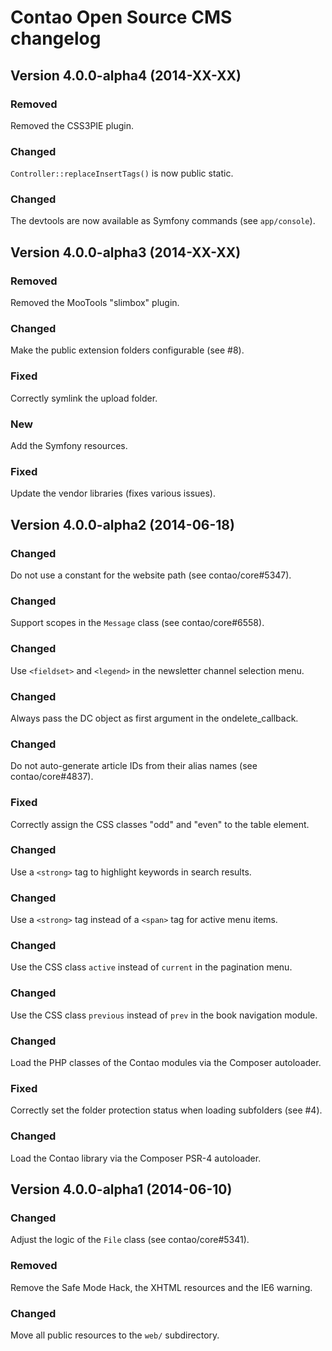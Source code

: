 Contao Open Source CMS changelog
================================

Version 4.0.0-alpha4 (2014-XX-XX)
---------------------------------

### Removed
Removed the CSS3PIE plugin.

### Changed
`Controller::replaceInsertTags()` is now public static.

### Changed
The devtools are now available as Symfony commands (see `app/console`).


Version 4.0.0-alpha3 (2014-XX-XX)
---------------------------------

### Removed
Removed the MooTools "slimbox" plugin.

### Changed
Make the public extension folders configurable (see #8).

### Fixed
Correctly symlink the upload folder.

### New
Add the Symfony resources.

### Fixed
Update the vendor libraries (fixes various issues).


Version 4.0.0-alpha2 (2014-06-18)
---------------------------------

### Changed
Do not use a constant for the website path (see contao/core#5347).

### Changed
Support scopes in the `Message` class (see contao/core#6558).

### Changed
Use `<fieldset>` and `<legend>` in the newsletter channel selection menu.

### Changed
Always pass the DC object as first argument in the ondelete_callback.

### Changed
Do not auto-generate article IDs from their alias names (see contao/core#4837).

### Fixed
Correctly assign the CSS classes "odd" and "even" to the table element.

### Changed
Use a `<strong>` tag to highlight keywords in search results.

### Changed
Use a `<strong>` tag instead of a `<span>` tag for active menu items.

### Changed
Use the CSS class `active` instead of `current` in the pagination menu.

### Changed
Use the CSS class `previous` instead of `prev` in the book navigation module.

### Changed
Load the PHP classes of the Contao modules via the Composer autoloader.

### Fixed
Correctly set the folder protection status when loading subfolders (see #4).

### Changed
Load the Contao library via the Composer PSR-4 autoloader.


Version 4.0.0-alpha1 (2014-06-10)
---------------------------------

### Changed
Adjust the logic of the `File` class (see contao/core#5341).

### Removed
Remove the Safe Mode Hack, the XHTML resources and the IE6 warning.

### Changed
Move all public resources to the `web/` subdirectory.
